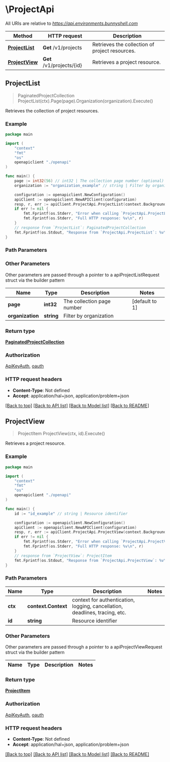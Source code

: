 # \ProjectApi

All URIs are relative to *https://api.environments.bunnyshell.com*

Method | HTTP request | Description
------------- | ------------- | -------------
[**ProjectList**](ProjectApi.md#ProjectList) | **Get** /v1/projects | Retrieves the collection of project resources.
[**ProjectView**](ProjectApi.md#ProjectView) | **Get** /v1/projects/{id} | Retrieves a project resource.



## ProjectList

> PaginatedProjectCollection ProjectList(ctx).Page(page).Organization(organization).Execute()

Retrieves the collection of project resources.



### Example

```go
package main

import (
    "context"
    "fmt"
    "os"
    openapiclient "./openapi"
)

func main() {
    page := int32(56) // int32 | The collection page number (optional) (default to 1)
    organization := "organization_example" // string | Filter by organization (optional)

    configuration := openapiclient.NewConfiguration()
    apiClient := openapiclient.NewAPIClient(configuration)
    resp, r, err := apiClient.ProjectApi.ProjectList(context.Background()).Page(page).Organization(organization).Execute()
    if err != nil {
        fmt.Fprintf(os.Stderr, "Error when calling `ProjectApi.ProjectList``: %v\n", err)
        fmt.Fprintf(os.Stderr, "Full HTTP response: %v\n", r)
    }
    // response from `ProjectList`: PaginatedProjectCollection
    fmt.Fprintf(os.Stdout, "Response from `ProjectApi.ProjectList`: %v\n", resp)
}
```

### Path Parameters



### Other Parameters

Other parameters are passed through a pointer to a apiProjectListRequest struct via the builder pattern


Name | Type | Description  | Notes
------------- | ------------- | ------------- | -------------
 **page** | **int32** | The collection page number | [default to 1]
 **organization** | **string** | Filter by organization | 

### Return type

[**PaginatedProjectCollection**](PaginatedProjectCollection.md)

### Authorization

[ApiKeyAuth](../README.md#ApiKeyAuth), [oauth](../README.md#oauth)

### HTTP request headers

- **Content-Type**: Not defined
- **Accept**: application/hal+json, application/problem+json

[[Back to top]](#) [[Back to API list]](../README.md#documentation-for-api-endpoints)
[[Back to Model list]](../README.md#documentation-for-models)
[[Back to README]](../README.md)


## ProjectView

> ProjectItem ProjectView(ctx, id).Execute()

Retrieves a project resource.



### Example

```go
package main

import (
    "context"
    "fmt"
    "os"
    openapiclient "./openapi"
)

func main() {
    id := "id_example" // string | Resource identifier

    configuration := openapiclient.NewConfiguration()
    apiClient := openapiclient.NewAPIClient(configuration)
    resp, r, err := apiClient.ProjectApi.ProjectView(context.Background(), id).Execute()
    if err != nil {
        fmt.Fprintf(os.Stderr, "Error when calling `ProjectApi.ProjectView``: %v\n", err)
        fmt.Fprintf(os.Stderr, "Full HTTP response: %v\n", r)
    }
    // response from `ProjectView`: ProjectItem
    fmt.Fprintf(os.Stdout, "Response from `ProjectApi.ProjectView`: %v\n", resp)
}
```

### Path Parameters


Name | Type | Description  | Notes
------------- | ------------- | ------------- | -------------
**ctx** | **context.Context** | context for authentication, logging, cancellation, deadlines, tracing, etc.
**id** | **string** | Resource identifier | 

### Other Parameters

Other parameters are passed through a pointer to a apiProjectViewRequest struct via the builder pattern


Name | Type | Description  | Notes
------------- | ------------- | ------------- | -------------


### Return type

[**ProjectItem**](ProjectItem.md)

### Authorization

[ApiKeyAuth](../README.md#ApiKeyAuth), [oauth](../README.md#oauth)

### HTTP request headers

- **Content-Type**: Not defined
- **Accept**: application/hal+json, application/problem+json

[[Back to top]](#) [[Back to API list]](../README.md#documentation-for-api-endpoints)
[[Back to Model list]](../README.md#documentation-for-models)
[[Back to README]](../README.md)


